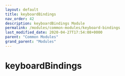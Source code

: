 ```yaml
---
layout: default
title: keyboardBindings 
nav_order: 42
description: keyboardBindings Module
permalink: /modules/common-modules/keyboard-bindings
last_modified_date: 2020-04-27T17:54:08+0000
parent: "Common Modules"
grand_parent: "Modules"
---
```


# keyboardBindings
